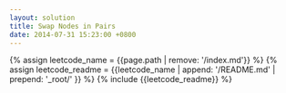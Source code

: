 ```yaml
---
layout: solution
title: Swap Nodes in Pairs
date: 2014-07-31 15:23:00 +0800
---
```

{% assign leetcode_name = {{page.path | remove: '/index.md'}}  %}
{% assign leetcode_readme = {{leetcode_name | append: '/README.md' | prepend: '_root/' }}  %}
{% include {{leetcode_readme}} %}
